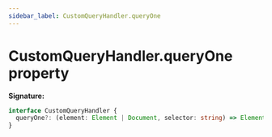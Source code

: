 ```yaml
---
sidebar_label: CustomQueryHandler.queryOne
---
```


# CustomQueryHandler.queryOne property

**Signature:**

```typescript
interface CustomQueryHandler {
  queryOne?: (element: Element | Document, selector: string) => Element | null;
}
```
